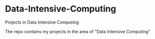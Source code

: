 # Data-Intensive-Computing
Projects in Data Intensive Computing

The repo contains my projects in the area of "Data Intensive Computing"
